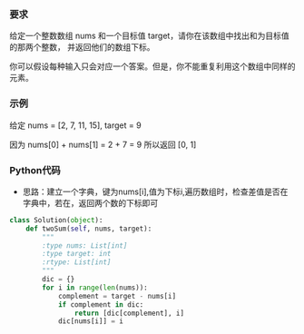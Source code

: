 ### 要求
给定一个整数数组 nums 和一个目标值 target，请你在该数组中找出和为目标值的那两个整数，
并返回他们的数组下标。

你可以假设每种输入只会对应一个答案。但是，你不能重复利用这个数组中同样的元素。

### 示例
给定 nums = [2, 7, 11, 15], target = 9

因为 nums[0] + nums[1] = 2 + 7 = 9
所以返回 [0, 1]

### Python代码
* 思路：建立一个字典，键为nums[i],值为下标i,遍历数组时，检查差值是否在字典中，若在，返回两个数的下标即可

```python
class Solution(object):
    def twoSum(self, nums, target):
        """
        :type nums: List[int]
        :type target: int
        :rtype: List[int]
        """
        dic = {}
        for i in range(len(nums)):
            complement = target - nums[i]
            if complement in dic:
                return [dic[complement], i]
            dic[nums[i]] = i
```